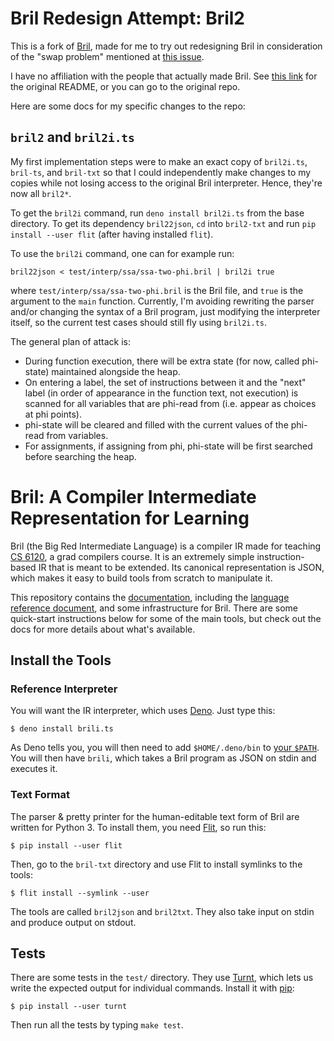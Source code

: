 Bril Redesign Attempt: Bril2
====================

This is a fork of [Bril](https://github.com/sampsyo/bril), made for me to try out redesigning Bril in consideration of the "swap problem" mentioned at [this issue](https://github.com/sampsyo/bril).

I have no affiliation with the people that actually made Bril. See [this link](#original_docs) for the original README, or you can go to the original repo.

Here are some docs for my specific changes to the repo:

`bril2` and `bril2i.ts`
----------
My first implementation steps were to make an exact copy of `bril2i.ts`, `bril-ts`, and `bril-txt` so that I could independently make changes to my copies while not losing access to the original Bril interpreter. Hence, they're now all `bril2*`. 

To get the `bril2i` command, run `deno install bril2i.ts` from the base directory.
To get its dependency `bril22json`, `cd` into `bril2-txt` and run  `pip install --user flit` (after having installed `flit`).

To use the `bril2i` command, one can for example run:
```
bril22json < test/interp/ssa/ssa-two-phi.bril | bril2i true
```
where `test/interp/ssa/ssa-two-phi.bril` is the Bril file, and `true` is the argument to the `main` function. Currently, I'm avoiding rewriting the parser and/or changing the syntax of a Bril program, just modifying the interpreter itself, so the current test cases should still fly using `bril2i.ts`.

The general plan of attack is:
- During function execution, there will be extra state (for now, called phi-state) maintained alongside the heap.
- On entering a label, the set of instructions between it and the "next" label (in order of appearance in the function text, not execution) is scanned for all variables that are phi-read from (i.e. appear as choices at phi points).
- phi-state will be cleared and filled with the current values of the phi-read from variables.
- For assignments, if assigning from phi, phi-state will be first searched before searching the heap. 

<a name="original_docs" ></a>


Bril: A Compiler Intermediate Representation for Learning
=========================================================

Bril (the Big Red Intermediate Language) is a compiler IR made for teaching [CS 6120][cs6120], a grad compilers course.
It is an extremely simple instruction-based IR that is meant to be extended.
Its canonical representation is JSON, which makes it easy to build tools from scratch to manipulate it.

This repository contains the [documentation][docs], including the [language reference document][langref], and some infrastructure for Bril.
There are some quick-start instructions below for some of the main tools, but
check out the docs for more details about what's available.

[docs]: https://capra.cs.cornell.edu/bril/
[langref]: https://capra.cs.cornell.edu/bril/lang/index.html
[brilts]: https://github.com/sampsyo/bril/blob/master/bril-ts/bril.ts


Install the Tools
-----------------

### Reference Interpreter

You will want the IR interpreter, which uses [Deno][].
Just type this:

    $ deno install brili.ts

As Deno tells you, you will then need to add `$HOME/.deno/bin` to [your `$PATH`][path].
You will then have `brili`, which takes a Bril program as JSON on stdin and executes it.

[deno]: https://deno.land
[path]: https://unix.stackexchange.com/a/26059/61192

### Text Format

The parser & pretty printer for the human-editable text form of Bril are written for Python 3.
To install them, you need [Flit][], so run this:

    $ pip install --user flit

Then, go to the `bril-txt` directory and use Flit to install symlinks to the tools:

    $ flit install --symlink --user

The tools are called `bril2json` and `bril2txt`.
They also take input on stdin and produce output on stdout.

[flit]: https://flit.readthedocs.io/


Tests
-----

There are some tests in the `test/` directory.
They use [Turnt][], which lets us write the expected output for individual commands.
Install it with [pip][]:

    $ pip install --user turnt

Then run all the tests by typing `make test`.

[pip]: https://packaging.python.org/tutorials/installing-packages/
[cs6120]: https://www.cs.cornell.edu/courses/cs6120/2020fa/
[turnt]: https://github.com/cucapra/turnt
